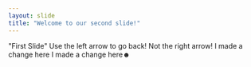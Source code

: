 ```yaml
---
layout: slide
title: "Welcome to our second slide!"
---
```

"First Slide"
Use the left arrow to go back! Not the right arrow!
I made a change here
I made a change here☻